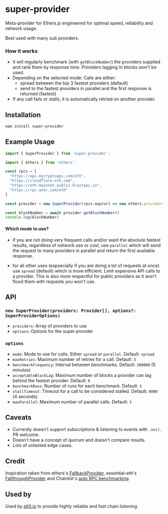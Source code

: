 # super-provider

Meta-provider for Ethers.js engineered for optimal speed, reliability and network usage.

Best used with many sub providers.

### How it works

- It will regularly benchmark (with `getBlockNumber`) the providers supplied and rank them by response time. Providers lagging in blocks won't be used.
- Depending on the selected mode: Calls are either:
  - spread between the top 3 fastest providers (default)
  - send to the fastest providers in parallel and the first response is returned (fastest)
- If any call fails or stalls, it is automatically retried on another provider.

## Installation

```bash
npm install super-provider
```

## Example Usage

```typescript
import { SuperProvider } from 'super-provider';

import { ethers } from 'ethers'

const rpcs = [
  "https://api.mycryptoapi.com/eth",
  "https://cloudflare-eth.com",
  "https://eth-mainnet.public.blastapi.io",
  "https://rpc.ankr.com/eth"
]

const provider = new SuperProvider(rpcs.map(url => new ethers.providers.JsonRpcProvider(url)))

const blockNumber = await provider.getBlockNumber()
console.log(blockNumber)
```

#### Which mode to use? 

- if you are not doing very frequent calls and/or want the absolute fastest results, regardless of network use or cost, use `parallel` which will send the request to many providers in parallel and return the first available response. 

- for all other uses (espsecially if you are doing a lot of requests at once) use `spread` (default) which is more efficient. Limit expensive API calls to a provider. This is also more respectful for public providers as it won't flood them with requests you won't use.

## API

### `new SuperProvider(providers: Provider[], options?: SuperProviderOptions)`
- `providers`: Array of providers to use
- `options`: Options for the super provider

### `options`
- `mode`: Mode to use for calls. Either `spread` or `parallel`. Default: `spread`
- `maxRetries`: Maximum number of retries for a call. Default: `3`
- `benchmarkFrequency`: Interval between benchmarks. Default: `300000` (5 minutes)
- `acceptableBlockLag`: Maximum number of blocks a provider can lag behind the fastest provider. Default: `0`
- `benchmarkRuns`: Number of runs for each benchmark. Default: `3`
- `stallTimeout`: Timeout for a call to be considered stalled. Default: `4000` (4 seconds)
- `maxParallel`: Maximum number of parallel calls. Default: `3`


## Caveats

- Currently doesn't support subscriptions & listening to events with `.on()`. PR welcome.
- Doesn't have a concept of quorum and doesn't compare results.
- Lots of untested edge cases.

## Credit

Inspiration taken from ethers's [FallbackProvider](https://docs.ethers.io/v5/api/providers/other/), essential-eth's [FallthroughProvider](https://github.com/dawsbot/essential-eth/blob/master/src/providers/FallthroughProvider.ts) and Chainlist's [auto RPC benchmarking](https://chainlist.org/chain/1).

## Used by

Used by [alt0.io](https://alt0.io) to provide highly reliable and fast chain listening.